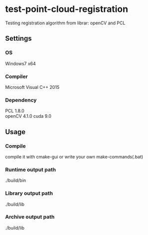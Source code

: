 # test-point-cloud-registration  
Testing registration algorithm from librar: openCV and PCL 

## Settings
### OS  
Windows7 x64  
### Compiler  
Microsoft Visual C++ 2015  
### Dependency  
PCL 1.8.0  
openCV 4.1.0 cuda 9.0
  
## Usage
### Compile
compile it with cmake-gui or write your own make-commands(.bat)
### Runtime output path
./build/bin
### Library output path
./build/lib
### Archive output path
./build/lib
